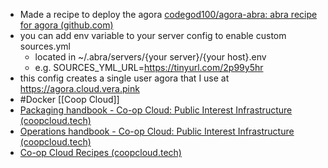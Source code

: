 - Made a recipe to deploy the agora [codegod100/agora-abra: abra recipe for agora (github.com)](https://github.com/codegod100/agora-abra)
- you can add env variable to your server config to enable custom sources.yml
	- located in ~/.abra/servers/{your server}/{your host}.env
	- e.g. SOURCES_YML_URL=https://tinyurl.com/2p99y5hr
- this config creates a single user agora that I use at https://agora.cloud.vera.pink
- #Docker [[Coop Cloud]]
- [Packaging handbook - Co-op Cloud: Public Interest Infrastructure (coopcloud.tech)](https://docs.coopcloud.tech/maintainers/handbook/)
- [Operations handbook - Co-op Cloud: Public Interest Infrastructure (coopcloud.tech)](https://docs.coopcloud.tech/operators/handbook/)
- [Co-op Cloud Recipes (coopcloud.tech)](https://recipes.coopcloud.tech/)